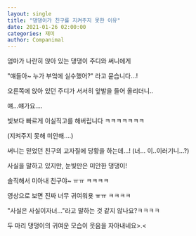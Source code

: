 ```yaml
---
layout: single
title: "댕댕이가 친구를 지켜주지 못한 이유"
date: 2021-01-26 02:00:00
categories: 재미
author: Companimal
---
```


엄마가 나란히 앉아 있는 댕댕이 주디와 써니에게

"얘들아~ 누가 부엌에 실수했어?" 라고 묻습니다...!

오른쪽에 앉아 있던 주디가 서서히 앞발을 들어 올리더니..

얘...얘가요....

빛보다 빠르게 이실직고를 해버립니다 ㅋㅋㅋㅋㅋㅋㅋ

(지켜주지 못해 미안해....)

써니는 믿었던 친구의 고자질에 당황을 하는데...! (너... 이..이러기니...?)

사실을 말하고 있지만, 눈빛만은 미안한 댕댕이!

솔직해서 미아내 친구야~ ㅠㅠ ㅋㅋㅋㅋ

영상으로 보면 진짜 너무 귀여워욧 ㅠㅠ ㅋㅋㅋㅋ

"사실은 사실이자너..."라고 말하는 것 같지 않나요?ㅋㅋㅋㅋ

두 마리 댕댕이의 귀여운 모습이 웃음을 자아내네요&gt;.&lt;

